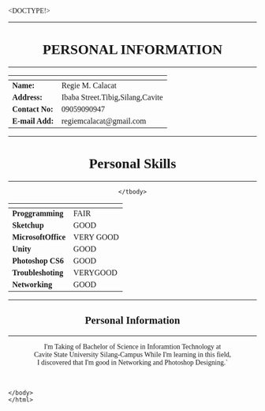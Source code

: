 <DOCTYPE!>
<html>
<head>
<title></title>
<style type="text/css">
body {
 font-family: 'Century Gothic';
 }
 
 p {
	text-align: justify;
		width: 50%;
		
	}
	
</style>
</head>
<body>
<center>
	<hr>
	<h1>PERSONAL INFORMATION</h1>
	<hr>
<table>
	<thead>
		<th></th>
		<th></th>
	</thead>
	<tbody>
		<tr>
			<td><strong>Name:</strong></td>
			<td>Regie M. Calacat</td>
			</tr>
		<tr>
			<td><strong>Address:</strong></td>
			<td>Ibaba Street.Tibig,Silang,Cavite</td>
			</tr>
		<tr>
			<td><strong>Contact No:</strong></td>
			<td>09059090947</td>
			</tr>
		<tr>
			<td><strong>E-mail Add:</strong></td>
			<td>regiemcalacat@gmail.com</td>
			</tr>				
	</tbody>
 </table>
 </center>
 
 
 
 <body>
<center>
	<hr>
	<h1>Personal Skills</h1>
	<hr>
<table>
	<thead>
		<th></th>
		<th></th>
	</thead>
	<tbody>
		<tr>
			<td><strong>Proggramming</strong></td>
			<td>FAIR</td>
			</tr>
		<tr>
			<td><strong>Sketchup</strong></td>
			<td>GOOD</td>
			</tr>
		<tr>
			<td><strong>MicrosoftOffice</strong></td>
			<td>VERY GOOD</td>
			</tr>
		<tr>
			<td><strong>Unity</strong></td>
			<td>GOOD</td>
			</tr>	
		<tr>
			<td><strong>Photoshop CS6</strong></td>
			<td>GOOD</td>
			</tr>
		<tr>
			<td><strong>Troubleshoting</strong></td>
			<td>VERYGOOD</td>
			</tr>
		<tr>
			<td><strong>Networking</strong></td>
			<td>GOOD</td>
			</tr>
								
	</tbody>
 </table>
 </center>





<center>
		<hr>
		<h2>Personal Information</h2>
		<hr>
		<td>I'm Taking of Bachelor of Science in Inforamtion Technology at <br> Cavite State University Silang-Campus
		While I'm learning in this field, <br>  I discovered that I'm good in Networking and Photoshop Designing.</td>`
		<br>
		<br>
		<br>
</center>
	
	</body>
	</html>
			
			
